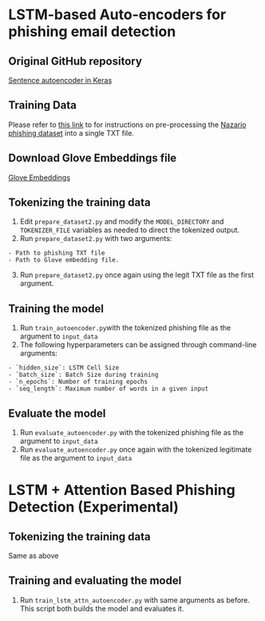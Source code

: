 # LSTM-based Auto-encoders for phishing email detection

## Original GitHub repository
[Sentence autoencoder in Keras](https://github.com/basma-b/sentence_autoencoder_keras)

## Training Data

Please refer to [this link](https://github.com/shahriarhaque/themis#steps-to-visualize-data) to for instructions on pre-processing the [Nazario phishing dataset](https://monkey.org/~jose/phishing/phishing3.mbox) into a single TXT file.

## Download Glove Embeddings file

[Glove Embeddings](http://nlp.stanford.edu/data/glove.840B.300d.zip)

## Tokenizing the training data
  1) Edit `prepare_dataset2.py` and modify the `MODEL_DIRECTORY` and `TOKENIZER_FILE` variables as needed to direct the tokenized output.
  2) Run `prepare_dataset2.py` with two arguments:
  
    - Path to phishing TXT file
    - Path to Glove embedding file.
  3) Run `prepare_dataset2.py` once again using the legit TXT file as the first argument.
 
## Training the model
  1) Run `train_autoencoder.py`with the tokenized phishing file as the argument to `input_data`
  2) The following hyperparameters can be assigned through command-line arguments:
  
    - `hidden_size`: LSTM Cell Size
    - `batch_size`: Batch Size during training
    - `n_epochs`: Number of training epochs
    - `seq_length`: Maximum number of words in a given input
  
## Evaluate the model
  1) Run `evaluate_autoencoder.py` with the tokenized phishing file as the argument to `input_data`
  2) Run `evaluate_autoencoder.py` once again with the tokenized legitimate file as the argument to `input_data`
  
# LSTM + Attention Based Phishing Detection (Experimental)

## Tokenizing the training data
Same as above

## Training and evaluating the model
  1) Run `train_lstm_attn_autoencoder.py` with same arguments as before. This script both builds the model and evaluates it.

